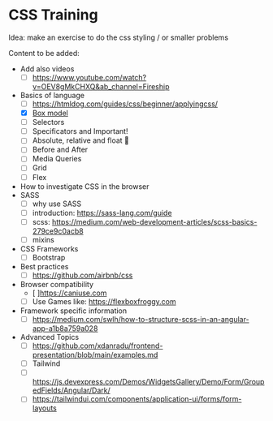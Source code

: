 # CSS Training

Idea: make an exercise to do the css styling / or smaller problems

Content to be added:
- Add also videos
  - [ ] https://www.youtube.com/watch?v=OEV8gMkCHXQ&ab_channel=Fireship
- Basics of language
  - [ ] https://htmldog.com/guides/css/beginner/applyingcss/
  - [x] [Box model](https://github.com/msg-CareerPaths/css-training/blob/main/docs/box-model.md)
  - [ ] Selectors
  - [ ] Specificators and Important!
  - [ ] Absolute, relative and float :construction:
  - [ ] Before and After
  - [ ] Media Queries
  - [ ] Grid
  - [ ] Flex
- How to investigate CSS in the browser
- SASS
  - [ ] why use SASS
  - [ ] introduction: https://sass-lang.com/guide
  - [ ] scss: https://medium.com/web-development-articles/scss-basics-279ce9c0acb8
  - [ ] mixins
- CSS Frameworks
  - [ ] Bootstrap
- Best practices
  - [ ] https://github.com/airbnb/css
- Browser compatibility
  - [ ]https://caniuse.com
  - [ ] Use Games like: https://flexboxfroggy.com
- Framework specific information
  - [ ] https://medium.com/swlh/how-to-structure-scss-in-an-angular-app-a1b8a759a028
  
- Advanced Topics
  - [ ] https://github.com/xdanradu/frontend-presentation/blob/main/examples.md
  - [ ] Tailwind
  - [ ] https://js.devexpress.com/Demos/WidgetsGallery/Demo/Form/GroupedFields/Angular/Dark/
  - [ ] https://tailwindui.com/components/application-ui/forms/form-layouts
